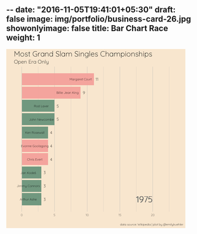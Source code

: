 --
date: "2016-11-05T19:41:01+05:30"
draft: false
image: img/portfolio/business-card-26.jpg
showonlyimage: false
title: Bar Chart Race
weight: 1
---

![Alt Text](https://raw.githubusercontent.com/emily-kuehler/personal-site/master/public/img/barplot_race.gif)


